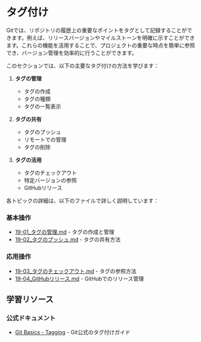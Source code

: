 # タグ付け

Gitでは、リポジトリの履歴上の重要なポイントをタグとして記録することができます。例えば、リリースバージョンやマイルストーンを明確に示すことができます。これらの機能を活用することで、プロジェクトの重要な時点を簡単に参照でき、バージョン管理を効率的に行うことができます。

このセクションでは、以下の主要なタグ付けの方法を学びます：

1. **タグの管理**
   - タグの作成
   - タグの種類
   - タグの一覧表示

2. **タグの共有**
   - タグのプッシュ
   - リモートでの管理
   - タグの削除

3. **タグの活用**
   - タグのチェックアウト
   - 特定バージョンの参照
   - GitHubリリース

各トピックの詳細は、以下のファイルで詳しく説明しています：

### 基本操作
- [19-01_タグの管理.md](19-01_タグの管理.md) - タグの作成と管理
- [19-02_タグのプッシュ.md](19-02_タグのプッシュ.md) - タグの共有方法

### 応用操作
- [19-03_タグのチェックアウト.md](19-03_タグのチェックアウト.md) - タグの参照方法
- [19-04_GitHubリリース.md](19-04_GitHubリリース.md) - GitHubでのリリース管理

## 学習リソース

### 公式ドキュメント
- [Git Basics - Tagging](https://git-scm.com/book/en/v2/Git-Basics-Tagging) - Git公式のタグ付けガイド 
